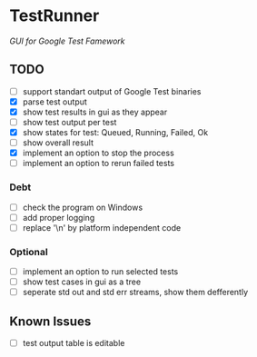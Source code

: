 # TestRunner
_GUI for Google Test Famework_

## TODO
 - [ ] support standart output of Google Test binaries
  - [x] parse test output
  - [x] show test results in gui as they appear
  - [ ] show test output per test
 - [x] show states for test: Queued, Running, Failed, Ok
 - [ ] show overall result
 - [x] implement an option to stop the process
 - [ ] implement an option to rerun failed tests

### Debt
 - [ ] check the program on Windows
 - [ ] add proper logging
 - [ ] replace '\n' by platform independent code

### Optional
 - [ ] implement an option to run selected tests
 - [ ] show test cases in gui as a tree
 - [ ] seperate std out and std err streams, show them defferently

## Known Issues
 - [ ] test output table is editable

